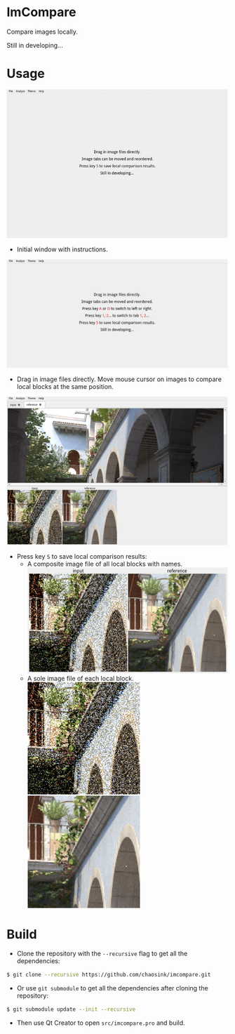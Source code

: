 # ImCompare

Compare images locally.

Still in developing...

# Usage

![1](./result/video/video.gif)

* Initial window with instructions.

![init.png](./result/image/init.png)

* Drag in image files directly. Move mouse cursor on images to compare local blocks at the same position.

![compare.png](./result/image/compare.png)

* Press key `S` to save local comparison results:
  * A composite image file of all local blocks with names.
    <br/>![compare_result.png](./result/image/compare_result.png)
  * A sole image file of each local block.
    <br/>![input.png](./result/image/input.png)
    <br/>![reference.png](./result/image/reference.png)

# Build

* Clone the repository with the `--recursive` flag to get all the dependencies:
```bash
$ git clone --recursive https://github.com/chaosink/imcompare.git
```

* Or use `git submodule` to get all the dependencies after cloning the repository:
```bash
$ git submodule update --init --recursive
```

* Then use Qt Creator to open `src/imcompare.pro` and build.
